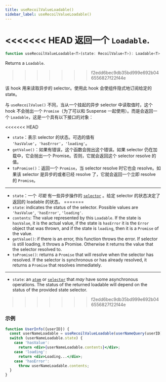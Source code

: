 ```yaml
---
title: useRecoilValueLoadable()
sidebar_label: useRecoilValueLoadable()
---
```


<<<<<<< HEAD
返回一个 `Loadable`.
=======
```jsx
function useRecoilValueLoadable<T>(state: RecoilValue<T>): Loadable<T>
```

Returns a `Loadable`.
>>>>>>> f2edd6bec9db35bd999e692b046556827f22f44e

该 hook 用来读取异步的 selector。使用此 hook 会使组件隐式地订阅给定的 state。

与 `useRecoilValue()` 不同，当从一个挂起的异步 selector 中读取值时，这个 hook 不会抛出一个 `Promise`（为了可以和 Suspense 一起使用）。而是会返回一个 `Loadable`，这是一个具有以下接口的对象：

<<<<<<< HEAD
- `state`：表示 selector 的状态。可选的值有 `'hasValue'`，`'hasError'`，`'loading'`。
- `getValue()`：如果有错误，这个函数会抛出这个错误。如果 selector 仍在加载中，它会抛出一个 Promise。否则，它就会返回这个 selector resolve 的值。
- `toPromise()`：返回一个 `Promise`，当 selector resolve 时它也会 resolve。如果该 selector 是异步的或者已经 resolve 了，它就会返回一个立即 resolve 的 `Promise`。

---

- `state`：一个 _可能_ 有一些异步操作的 [`selector`](/docs/api-reference/core/selector) 。给定 selector 的状态决定了返回的 loadable 的状态。
=======
- `state`: indicates the status of the selector. Possible values are `'hasValue'`, `'hasError'`, `'loading'`.
- `contents`: The value represented by this `Loadable`.  If the state is `hasValue`, it is the actual value, if the state is `hasError` it is the `Error` object that was thrown, and if the state is `loading`, then it is a `Promise` of the value.
- `getValue()`: if there is an error, this function throws the error. If selector is still loading, it throws a Promise. Otherwise it returns the value that the selector resolved to.
- `toPromise()`: returns a `Promise` that will resolve when the selector has resolved. If the selector is synchronous or has already resolved, it returns a `Promise` that resolves immediately.

---

- `state`: an [`atom`](/docs/api-reference/core/atom) or [`selector`](/docs/api-reference/core/selector) that _may_ have some asynchronous operations. The status of the returned loadable will depend on the status of the provided state selector.
>>>>>>> f2edd6bec9db35bd999e692b046556827f22f44e

### 示例

```jsx
function UserInfo({userID}) {
  const userNameLoadable = useRecoilValueLoadable(userNameQuery(userID));
  switch (userNameLoadable.state) {
    case 'hasValue':
      return <div>{userNameLoadable.contents}</div>;
    case 'loading':
      return <div>Loading...</div>;
    case 'hasError':
      throw userNameLoadable.contents;
  }
}
